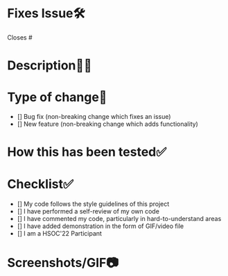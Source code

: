 # Fixes Issue🛠️

<!-- Example: Closes #31 -->

Closes #

# Description👨‍💻 

<!--Please include a summary of the change and which issue is fixed.List any dependencies that are required for this change.-->

# Type of change📄

<!--Please delete options that are not relevant.-->

- [] Bug fix (non-breaking change which fixes an issue)
- [] New feature (non-breaking change which adds functionality)

# How this has been tested✅

<!--Please describe the tests that you ran to verify your changes.-->

# Checklist✅ 

- [] My code follows the style guidelines of this project
- [] I have performed a self-review of my own code
- [] I have commented my code, particularly in hard-to-understand areas
- [] I have added demonstration in the form of GIF/video file
- [] I am a HSOC'22 Participant

# Screenshots/GIF📷